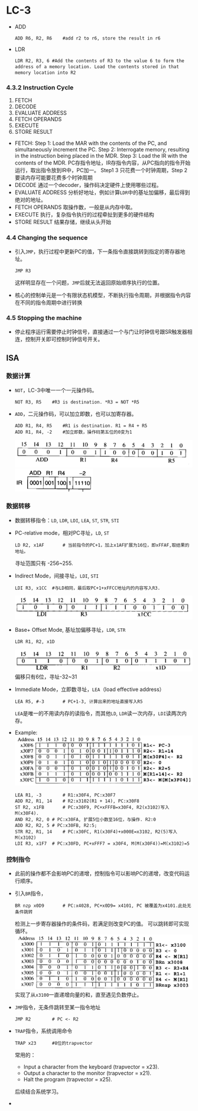 # LC-3

* ADD

  ```assembly
  ADD R6, R2, R6	#add r2 to r6, store the result in r6 
  ```

* LDR

  ```assembly
  LDR R2, R3, 6	#Add the contents of R3 to the value 6 to form the address of a memory location. Load the contents stored in that memory location into R2
  ```

### 4.3.2 Instruction Cycle

1. FETCH
2. DECODE
3. EVALUATE ADDRESS
4. FETCH OPERANDS
5. EXECUTE
6. STORE RESULT

* FETCH:
  Step 1: Load the MAR with the contents of the PC, and simultaneously increment the PC.
  Step 2: Interrogate memory, resulting in the instruction being placed in the MDR.
  Step 3: Load the IR with the contents of the MDR.
  PC存指令地址，IR存指令内容，从PC指向的指令开始运行，取出指令放到IR中，PC加一。
  Step1 3 只花费一个时钟周期，Step 2 要读内存可能要花费多个时钟周期
* DECODE
  通过一个decoder，操作码决定硬件上使用哪些过程。
* EVALUATE ADDRESS
  分析好地址，例如计算`LDR`中的基址加偏移，最后得到绝对的地址。
* FETCH OPERANDS
  取操作数，一般是从内存中取。
* EXECUTE
  执行，复杂指令执行的过程牵扯到更多的硬件结构
* STORE RESULT
  结果存储，继续从头开始



### 4.4 Changing the sequence

* 引入`JMP`，执行过程中更新PC的值，下一条指令直接跳转到指定的寄存器地址。

  ```assembly
  JMP R3
  ```

  这样明显存在一个问题，`JMP`后就无法返回原始顺序执行的位置。

* 核心的控制单元是一个有限状态机模型，不断执行指令周期，并根据指令内容在不同的指令周期中进行转换



### 4.5 Stopping the machine

* 停止程序运行需要停止时钟信号，直接通过一个与门让时钟信号跟SR触发器相连，控制开关即可控制时钟信号开关。



## ISA

### 数据计算

* `NOT`，LC-3中唯一一个一元操作码。

  ```assembly
  NOT R3, R5	#R3 is destination. *R3 = NOT *R5
  ```

* `ADD`，二元操作码，可以加立即数，也可以加寄存器。

  ```assembly
  ADD R1, R4, R5	#R1 is destination. R1 = R4 + R5
  ADD R1, R4, -2	#加立即数，操作码第五位的0变为1
  ```

  ![image-20200928105055368](LC-3.assets/image-20200928105055368.png)
  <img src="LC-3.assets/image-20200928105135651.png" alt="image-20200928105135651" style="zoom:33%;" />

### 数据转移

* 数据转移指令：`LD`, `LDR`, `LDI`, `LEA`, `ST`, `STR`, `STI`

* PC-relative mode，相对PC寻址，`LD`, `ST`

  ```assembly
  LD R2, x1AF		# 当前指令的PC+1，加上x1AF扩展为16位，即xFFAF,取结果的地址。
  ```

  寻址范围只有 -256~255.

* Indirect Mode，间接寻址，`LDI`, `STI`

  ```assembly
  LDI R3, x1CC	#与LD相同，最后取PC+1+xFFCC地址内的内容写入R3.
  ```

  ![image-20200928140915520](LC-3.assets/image-20200928140915520.png)

* Base+ Offset Mode, 基址加偏移寻址，`LDR`, `STR`

  ```assembly
  LDR R1, R2, x1D		
  ```

  <img src="LC-3.assets/image-20200928140938320.png" alt="image-20200928140938320" style="zoom:50%;" />
  偏移只有6位，寻址-32~31

* Immediate Mode，立即数寻址，`LEA`（load effective address）

  ```assembly
  LEA R5, #-3		# PC+1-3, 计算出来的地址直接写入R5
  ```

  `LEA`是唯一的不用读内存的读指令，而其他`LD`, `LDR`读一次内存，`LDI`读两次内存。

* Example:
  <img src="LC-3.assets/image-20200928151230548.png" alt="image-20200928151230548" style="zoom:50%;" />

  ```assembly
  LEA R1, -3		# R1:x30F4, PC:x30F7
  ADD R2, R1, 14	# R2:x3102(R1 + 14), PC:x30F8
  ST R2, x1FB		# PC:x30F9, PC+xFFFB=x30F4, R2(x3102)写入M(x30F4).
  AND R2, R2, 0	# PC:x30FA, 扩展5位小数至16位，与操作. R2:0
  ADD R2, R2, 5	# PC:x30FB, R2:5;
  STR R2, R1, 14	# PC:x30FC, R1(x30F4)+x000E=x3102, R2(5)写入M(x3102)
  LDI R3, x1F7	# PC:x30FD, PC+xFFF7 = x30F4, M(M(x30F4))=M(x3102)=5
  ```



### 控制指令

* 此前的操作都不会影响PC的递增，控制指令可以影响PC的递增，改变代码运行顺序。

* 引入`BR`指令，

  ```assembly
  BR nzp x0D9		# PC:x4028, PC+x0D9= x4101, PC 被覆盖为x4101.此处无条件跳转
  ```

  检测上一步寄存器操作的条件码，若满足则改变PC的值。
  可以跳转即可实现循环。
  <img src="LC-3.assets/image-20200928164624844.png" alt="image-20200928164624844" style="zoom:50%;" />
  实现了从`x3100`一直递增向量的和，直至遇见负数停止。

* `JMP`指令，无条件跳转至某一指令地址

  ```assembly
  JMP R2		# PC <- R2
  ```

* `TRAP`指令，系统调用命令

  ```assembly
  TRAP x23		#8位的trapvector
  ```

  常用的：

  * Input a character from the keyboard (trapvector = x23). 
  * Output a character to the monitor (trapvector = x21). 
  * Halt the program (trapvector = x25).

  后续结合系统学习。

* 

